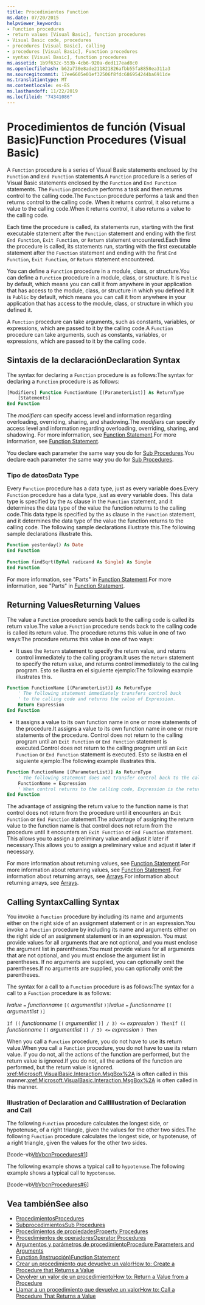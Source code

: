 ```yaml
---
title: Procedimientos Function
ms.date: 07/20/2015
helpviewer_keywords:
- Function procedures
- return values [Visual Basic], function procedures
- Visual Basic code, procedures
- procedures [Visual Basic], calling
- procedures [Visual Basic], Function procedures
- syntax [Visual Basic], function procedures
ms.assetid: 1b9f632c-553b-4cb6-920a-ded117ead8c0
ms.openlocfilehash: b62a730e8ade211821826afbb55fa8858ea311a3
ms.sourcegitcommit: 17ee6605e01ef32506f8fdc686954244ba6911de
ms.translationtype: MT
ms.contentlocale: es-ES
ms.lasthandoff: 11/22/2019
ms.locfileid: "74341086"
---
```

# <a name="function-procedures-visual-basic"></a><span data-ttu-id="82f46-102">Procedimientos de función (Visual Basic)</span><span class="sxs-lookup"><span data-stu-id="82f46-102">Function Procedures (Visual Basic)</span></span>
<span data-ttu-id="82f46-103">A `Function` procedure is a series of Visual Basic statements enclosed by the `Function` and `End Function` statements.</span><span class="sxs-lookup"><span data-stu-id="82f46-103">A `Function` procedure is a series of Visual Basic statements enclosed by the `Function` and `End Function` statements.</span></span> <span data-ttu-id="82f46-104">The `Function` procedure performs a task and then returns control to the calling code.</span><span class="sxs-lookup"><span data-stu-id="82f46-104">The `Function` procedure performs a task and then returns control to the calling code.</span></span> <span data-ttu-id="82f46-105">When it returns control, it also returns a value to the calling code.</span><span class="sxs-lookup"><span data-stu-id="82f46-105">When it returns control, it also returns a value to the calling code.</span></span>  
  
 <span data-ttu-id="82f46-106">Each time the procedure is called, its statements run, starting with the first executable statement after the `Function` statement and ending with the first `End Function`, `Exit Function`, or `Return` statement encountered.</span><span class="sxs-lookup"><span data-stu-id="82f46-106">Each time the procedure is called, its statements run, starting with the first executable statement after the `Function` statement and ending with the first `End Function`, `Exit Function`, or `Return` statement encountered.</span></span>  
  
 <span data-ttu-id="82f46-107">You can define a `Function` procedure in a module, class, or structure.</span><span class="sxs-lookup"><span data-stu-id="82f46-107">You can define a `Function` procedure in a module, class, or structure.</span></span> <span data-ttu-id="82f46-108">It is `Public` by default, which means you can call it from anywhere in your application that has access to the module, class, or structure in which you defined it.</span><span class="sxs-lookup"><span data-stu-id="82f46-108">It is `Public` by default, which means you can call it from anywhere in your application that has access to the module, class, or structure in which you defined it.</span></span>  
  
 <span data-ttu-id="82f46-109">A `Function` procedure can take arguments, such as constants, variables, or expressions, which are passed to it by the calling code.</span><span class="sxs-lookup"><span data-stu-id="82f46-109">A `Function` procedure can take arguments, such as constants, variables, or expressions, which are passed to it by the calling code.</span></span>  
  
## <a name="declaration-syntax"></a><span data-ttu-id="82f46-110">Sintaxis de la declaración</span><span class="sxs-lookup"><span data-stu-id="82f46-110">Declaration Syntax</span></span>  
 <span data-ttu-id="82f46-111">The syntax for declaring a `Function` procedure is as follows:</span><span class="sxs-lookup"><span data-stu-id="82f46-111">The syntax for declaring a `Function` procedure is as follows:</span></span>  
  
```vb  
[Modifiers] Function FunctionName [(ParameterList)] As ReturnType  
    [Statements]  
End Function  
```  
  
 <span data-ttu-id="82f46-112">The *modifiers* can specify access level and information regarding overloading, overriding, sharing, and shadowing.</span><span class="sxs-lookup"><span data-stu-id="82f46-112">The *modifiers* can specify access level and information regarding overloading, overriding, sharing, and shadowing.</span></span> <span data-ttu-id="82f46-113">For more information, see [Function Statement](../../../../visual-basic/language-reference/statements/function-statement.md).</span><span class="sxs-lookup"><span data-stu-id="82f46-113">For more information, see [Function Statement](../../../../visual-basic/language-reference/statements/function-statement.md).</span></span>  
  
 <span data-ttu-id="82f46-114">You declare each parameter the same way you do for [Sub Procedures](./sub-procedures.md).</span><span class="sxs-lookup"><span data-stu-id="82f46-114">You declare each parameter the same way you do for [Sub Procedures](./sub-procedures.md).</span></span>  
  
### <a name="data-type"></a><span data-ttu-id="82f46-115">Tipo de datos</span><span class="sxs-lookup"><span data-stu-id="82f46-115">Data Type</span></span>  
 <span data-ttu-id="82f46-116">Every `Function` procedure has a data type, just as every variable does.</span><span class="sxs-lookup"><span data-stu-id="82f46-116">Every `Function` procedure has a data type, just as every variable does.</span></span> <span data-ttu-id="82f46-117">This data type is specified by the `As` clause in the `Function` statement, and it determines the data type of the value the function returns to the calling code.</span><span class="sxs-lookup"><span data-stu-id="82f46-117">This data type is specified by the `As` clause in the `Function` statement, and it determines the data type of the value the function returns to the calling code.</span></span> <span data-ttu-id="82f46-118">The following sample declarations illustrate this.</span><span class="sxs-lookup"><span data-stu-id="82f46-118">The following sample declarations illustrate this.</span></span>  
  
```vb  
Function yesterday() As Date  
End Function  
  
Function findSqrt(ByVal radicand As Single) As Single  
End Function  
```  
  
 <span data-ttu-id="82f46-119">For more information, see "Parts" in [Function Statement](../../../../visual-basic/language-reference/statements/function-statement.md).</span><span class="sxs-lookup"><span data-stu-id="82f46-119">For more information, see "Parts" in [Function Statement](../../../../visual-basic/language-reference/statements/function-statement.md).</span></span>  
  
## <a name="returning-values"></a><span data-ttu-id="82f46-120">Returning Values</span><span class="sxs-lookup"><span data-stu-id="82f46-120">Returning Values</span></span>  
 <span data-ttu-id="82f46-121">The value a `Function` procedure sends back to the calling code is called its return value.</span><span class="sxs-lookup"><span data-stu-id="82f46-121">The value a `Function` procedure sends back to the calling code is called its return value.</span></span> <span data-ttu-id="82f46-122">The procedure returns this value in one of two ways:</span><span class="sxs-lookup"><span data-stu-id="82f46-122">The procedure returns this value in one of two ways:</span></span>  
  
- <span data-ttu-id="82f46-123">It uses the `Return` statement to specify the return value, and returns control immediately to the calling program.</span><span class="sxs-lookup"><span data-stu-id="82f46-123">It uses the `Return` statement to specify the return value, and returns control immediately to the calling program.</span></span> <span data-ttu-id="82f46-124">Esto se ilustra en el siguiente ejemplo:</span><span class="sxs-lookup"><span data-stu-id="82f46-124">The following example illustrates this.</span></span>  
  
```vb  
Function FunctionName [(ParameterList)] As ReturnType  
    ' The following statement immediately transfers control back  
    ' to the calling code and returns the value of Expression.  
    Return Expression  
End Function  
```  
  
- <span data-ttu-id="82f46-125">It assigns a value to its own function name in one or more statements of the procedure.</span><span class="sxs-lookup"><span data-stu-id="82f46-125">It assigns a value to its own function name in one or more statements of the procedure.</span></span> <span data-ttu-id="82f46-126">Control does not return to the calling program until an `Exit Function` or `End Function` statement is executed.</span><span class="sxs-lookup"><span data-stu-id="82f46-126">Control does not return to the calling program until an `Exit Function` or `End Function` statement is executed.</span></span> <span data-ttu-id="82f46-127">Esto se ilustra en el siguiente ejemplo:</span><span class="sxs-lookup"><span data-stu-id="82f46-127">The following example illustrates this.</span></span>  
  
```vb  
Function FunctionName [(ParameterList)] As ReturnType  
    ' The following statement does not transfer control back to the calling code.  
    FunctionName = Expression  
    ' When control returns to the calling code, Expression is the return value.  
End Function  
```  
  
 <span data-ttu-id="82f46-128">The advantage of assigning the return value to the function name is that control does not return from the procedure until it encounters an `Exit Function` or `End Function` statement.</span><span class="sxs-lookup"><span data-stu-id="82f46-128">The advantage of assigning the return value to the function name is that control does not return from the procedure until it encounters an `Exit Function` or `End Function` statement.</span></span> <span data-ttu-id="82f46-129">This allows you to assign a preliminary value and adjust it later if necessary.</span><span class="sxs-lookup"><span data-stu-id="82f46-129">This allows you to assign a preliminary value and adjust it later if necessary.</span></span>  
  
 <span data-ttu-id="82f46-130">For more information about returning values, see [Function Statement](../../../../visual-basic/language-reference/statements/function-statement.md).</span><span class="sxs-lookup"><span data-stu-id="82f46-130">For more information about returning values, see [Function Statement](../../../../visual-basic/language-reference/statements/function-statement.md).</span></span> <span data-ttu-id="82f46-131">For information about returning arrays, see [Arrays](../../../../visual-basic/programming-guide/language-features/arrays/index.md).</span><span class="sxs-lookup"><span data-stu-id="82f46-131">For information about returning arrays, see [Arrays](../../../../visual-basic/programming-guide/language-features/arrays/index.md).</span></span>  
  
## <a name="calling-syntax"></a><span data-ttu-id="82f46-132">Calling Syntax</span><span class="sxs-lookup"><span data-stu-id="82f46-132">Calling Syntax</span></span>  
 <span data-ttu-id="82f46-133">You invoke a `Function` procedure by including its name and arguments either on the right side of an assignment statement or in an expression.</span><span class="sxs-lookup"><span data-stu-id="82f46-133">You invoke a `Function` procedure by including its name and arguments either on the right side of an assignment statement or in an expression.</span></span> <span data-ttu-id="82f46-134">You must provide values for all arguments that are not optional, and you must enclose the argument list in parentheses.</span><span class="sxs-lookup"><span data-stu-id="82f46-134">You must provide values for all arguments that are not optional, and you must enclose the argument list in parentheses.</span></span> <span data-ttu-id="82f46-135">If no arguments are supplied, you can optionally omit the parentheses.</span><span class="sxs-lookup"><span data-stu-id="82f46-135">If no arguments are supplied, you can optionally omit the parentheses.</span></span>  
  
 <span data-ttu-id="82f46-136">The syntax for a call to a `Function` procedure is as follows:</span><span class="sxs-lookup"><span data-stu-id="82f46-136">The syntax for a call to a `Function` procedure is as follows:</span></span>  
  
 <span data-ttu-id="82f46-137">*lvalue*  `=`  *functionname* `[(` *argumentlist* `)]`</span><span class="sxs-lookup"><span data-stu-id="82f46-137">*lvalue*  `=`  *functionname* `[(` *argumentlist* `)]`</span></span>  
  
 <span data-ttu-id="82f46-138">`If ((` *functionname* `[(` *argumentlist* `)] / 3) <=`  *expression* `) Then`</span><span class="sxs-lookup"><span data-stu-id="82f46-138">`If ((` *functionname* `[(` *argumentlist* `)] / 3) <=`  *expression* `) Then`</span></span>  
  
 <span data-ttu-id="82f46-139">When you call a `Function` procedure, you do not have to use its return value.</span><span class="sxs-lookup"><span data-stu-id="82f46-139">When you call a `Function` procedure, you do not have to use its return value.</span></span> <span data-ttu-id="82f46-140">If you do not, all the actions of the function are performed, but the return value is ignored.</span><span class="sxs-lookup"><span data-stu-id="82f46-140">If you do not, all the actions of the function are performed, but the return value is ignored.</span></span> <span data-ttu-id="82f46-141"><xref:Microsoft.VisualBasic.Interaction.MsgBox%2A> is often called in this manner.</span><span class="sxs-lookup"><span data-stu-id="82f46-141"><xref:Microsoft.VisualBasic.Interaction.MsgBox%2A> is often called in this manner.</span></span>  
  
### <a name="illustration-of-declaration-and-call"></a><span data-ttu-id="82f46-142">Illustration of Declaration and Call</span><span class="sxs-lookup"><span data-stu-id="82f46-142">Illustration of Declaration and Call</span></span>  
 <span data-ttu-id="82f46-143">The following `Function` procedure calculates the longest side, or hypotenuse, of a right triangle, given the values for the other two sides.</span><span class="sxs-lookup"><span data-stu-id="82f46-143">The following `Function` procedure calculates the longest side, or hypotenuse, of a right triangle, given the values for the other two sides.</span></span>  
  
 [!code-vb[VbVbcnProcedures#1](~/samples/snippets/visualbasic/VS_Snippets_VBCSharp/VbVbcnProcedures/VB/Class1.vb#1)]  
  
 <span data-ttu-id="82f46-144">The following example shows a typical call to `hypotenuse`.</span><span class="sxs-lookup"><span data-stu-id="82f46-144">The following example shows a typical call to `hypotenuse`.</span></span>  
  
 [!code-vb[VbVbcnProcedures#6](~/samples/snippets/visualbasic/VS_Snippets_VBCSharp/VbVbcnProcedures/VB/Class1.vb#6)]  
  
## <a name="see-also"></a><span data-ttu-id="82f46-145">Vea también</span><span class="sxs-lookup"><span data-stu-id="82f46-145">See also</span></span>

- [<span data-ttu-id="82f46-146">Procedimientos</span><span class="sxs-lookup"><span data-stu-id="82f46-146">Procedures</span></span>](./index.md)
- [<span data-ttu-id="82f46-147">Subprocedimientos</span><span class="sxs-lookup"><span data-stu-id="82f46-147">Sub Procedures</span></span>](./sub-procedures.md)
- [<span data-ttu-id="82f46-148">Procedimientos de propiedades</span><span class="sxs-lookup"><span data-stu-id="82f46-148">Property Procedures</span></span>](./property-procedures.md)
- [<span data-ttu-id="82f46-149">Procedimientos de operadores</span><span class="sxs-lookup"><span data-stu-id="82f46-149">Operator Procedures</span></span>](./operator-procedures.md)
- [<span data-ttu-id="82f46-150">Argumentos y parámetros de procedimiento</span><span class="sxs-lookup"><span data-stu-id="82f46-150">Procedure Parameters and Arguments</span></span>](./procedure-parameters-and-arguments.md)
- [<span data-ttu-id="82f46-151">Function (instrucción)</span><span class="sxs-lookup"><span data-stu-id="82f46-151">Function Statement</span></span>](../../../../visual-basic/language-reference/statements/function-statement.md)
- [<span data-ttu-id="82f46-152">Crear un procedimiento que devuelve un valor</span><span class="sxs-lookup"><span data-stu-id="82f46-152">How to: Create a Procedure that Returns a Value</span></span>](./how-to-create-a-procedure-that-returns-a-value.md)
- [<span data-ttu-id="82f46-153">Devolver un valor de un procedimiento</span><span class="sxs-lookup"><span data-stu-id="82f46-153">How to: Return a Value from a Procedure</span></span>](./how-to-return-a-value-from-a-procedure.md)
- [<span data-ttu-id="82f46-154">Llamar a un procedimiento que devuelve un valor</span><span class="sxs-lookup"><span data-stu-id="82f46-154">How to: Call a Procedure That Returns a Value</span></span>](./how-to-call-a-procedure-that-returns-a-value.md)
